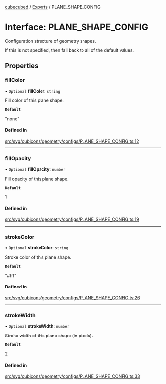 [cubecubed](/reference/README.md) / [Exports](/reference/modules.md) / PLANE\_SHAPE\_CONFIG

# Interface: PLANE\_SHAPE\_CONFIG

Configuration structure of geometry shapes.

If this is not specified, then fall back to all of the default values.

## Properties

### fillColor

• `Optional` **fillColor**: `string`

Fill color of this plane shape.

**`Default`**

"none"

#### Defined in

[src/svg/cubicons/geometry/configs/PLANE_SHAPE_CONFIG.ts:12](https://github.com/imaphatduc/cubecubed/blob/0fd2007/src/svg/cubicons/geometry/configs/PLANE_SHAPE_CONFIG.ts#L12)

___

### fillOpacity

• `Optional` **fillOpacity**: `number`

Fill opacity of this plane shape.

**`Default`**

1

#### Defined in

[src/svg/cubicons/geometry/configs/PLANE_SHAPE_CONFIG.ts:19](https://github.com/imaphatduc/cubecubed/blob/0fd2007/src/svg/cubicons/geometry/configs/PLANE_SHAPE_CONFIG.ts#L19)

___

### strokeColor

• `Optional` **strokeColor**: `string`

Stroke color of this plane shape.

**`Default`**

"#fff"

#### Defined in

[src/svg/cubicons/geometry/configs/PLANE_SHAPE_CONFIG.ts:26](https://github.com/imaphatduc/cubecubed/blob/0fd2007/src/svg/cubicons/geometry/configs/PLANE_SHAPE_CONFIG.ts#L26)

___

### strokeWidth

• `Optional` **strokeWidth**: `number`

Stroke width of this plane shape (in pixels).

**`Default`**

2

#### Defined in

[src/svg/cubicons/geometry/configs/PLANE_SHAPE_CONFIG.ts:33](https://github.com/imaphatduc/cubecubed/blob/0fd2007/src/svg/cubicons/geometry/configs/PLANE_SHAPE_CONFIG.ts#L33)

